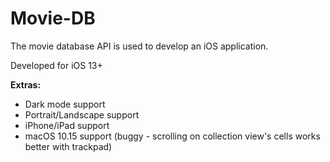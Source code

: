 # Movie-DB
The movie database API is used to develop an iOS application.

Developed for iOS 13+

<b>Extras:</b>
- Dark mode support
- Portrait/Landscape support
- iPhone/iPad support
- macOS 10.15 support (buggy - scrolling on collection view's cells works better with trackpad)
